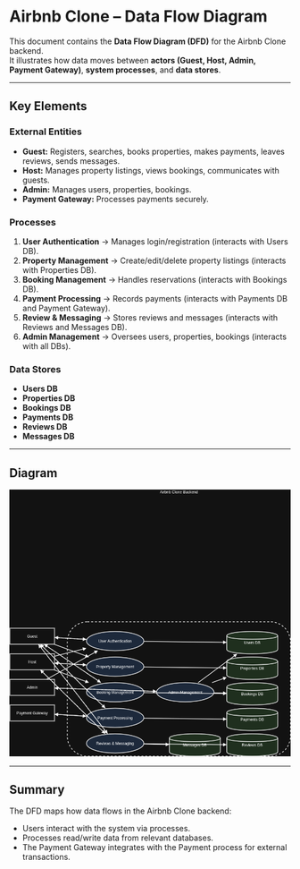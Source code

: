 # Airbnb Clone – Data Flow Diagram

This document contains the **Data Flow Diagram (DFD)** for the Airbnb Clone backend.  
It illustrates how data moves between **actors (Guest, Host, Admin, Payment Gateway)**, **system processes**, and **data stores**.

---

## Key Elements

### External Entities
- **Guest:** Registers, searches, books properties, makes payments, leaves reviews, sends messages.
- **Host:** Manages property listings, views bookings, communicates with guests.
- **Admin:** Manages users, properties, bookings.
- **Payment Gateway:** Processes payments securely.

### Processes
1. **User Authentication** → Manages login/registration (interacts with Users DB).
2. **Property Management** → Create/edit/delete property listings (interacts with Properties DB).
3. **Booking Management** → Handles reservations (interacts with Bookings DB).
4. **Payment Processing** → Records payments (interacts with Payments DB and Payment Gateway).
5. **Review & Messaging** → Stores reviews and messages (interacts with Reviews and Messages DB).
6. **Admin Management** → Oversees users, properties, bookings (interacts with all DBs).

### Data Stores
- **Users DB**
- **Properties DB**
- **Bookings DB**
- **Payments DB**
- **Reviews DB**
- **Messages DB**

---

## Diagram
![Data Flow Diagram](./data-flow.png)

---

## Summary
The DFD maps how data flows in the Airbnb Clone backend:
- Users interact with the system via processes.
- Processes read/write data from relevant databases.
- The Payment Gateway integrates with the Payment process for external transactions.
